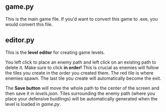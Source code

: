 ## game.py
This is the main game file. If you'd want to convert this game to .exe, you would convert this file.

## editor.py
This is the **level editor** for creating game levels.

You left click to place an enemy path and left click on an existing path to delete it. Make sure to click **in order!** This is crucial as enemies will follow the tiles you create in the order you created them. The red tile is where enemies spawn. The last tile you create will automatically become the exit.

The **Save button** will move the whole path to the center of the screen and then save it in *levels.json*. Tiles surrounding the enemy path (where you place your defensive buidlings) will be automatically generated when the level is loaded in *game.py*.
